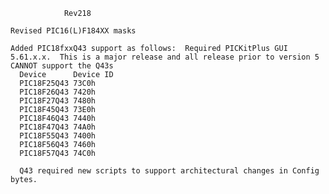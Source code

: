                 Rev218

    Revised PIC16(L)F184XX masks

    Added PIC18fxxQ43 support as follows:  Required PICKitPlus GUI 5.61.x.x.  This is a major release and all release prior to version 5 CANNOT support the Q43s
      Device      Device ID
      PIC18F25Q43 73C0h
      PIC18F26Q43 7420h
      PIC18F27Q43 7480h
      PIC18F45Q43 73E0h
      PIC18F46Q43 7440h
      PIC18F47Q43 74A0h
      PIC18F55Q43 7400h
      PIC18F56Q43 7460h
      PIC18F57Q43 74C0h

      Q43 required new scripts to support architectural changes in Config bytes.